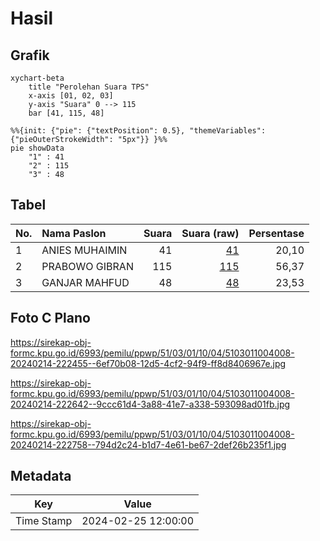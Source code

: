 # Hasil

## Grafik

```mermaid
xychart-beta
    title "Perolehan Suara TPS"
    x-axis [01, 02, 03]
    y-axis "Suara" 0 --> 115
    bar [41, 115, 48]
```

```mermaid
%%{init: {"pie": {"textPosition": 0.5}, "themeVariables": {"pieOuterStrokeWidth": "5px"}} }%%
pie showData
    "1" : 41
    "2" : 115
    "3" : 48
```

## Tabel

| No. | Nama Paslon    | Suara | Suara (raw) | Persentase |
|:--- |:-------------- | -----:| -----------:| ----------:|
| 1   | ANIES MUHAIMIN | 41    | [41][p-1]   | 20,10      |
| 2   | PRABOWO GIBRAN | 115   | [115][p-2]  | 56,37      |
| 3   | GANJAR MAHFUD  | 48    | [48][p-3]   | 23,53      |


[p-1]: https://github.com/gigit-pemilu/pemilu-2024-51-bali/blob/main/pilpres/hitung-suara/sub/51-bali/sub/03-badung/sub/01-kuta/sub/1004-legian/sub/008-tps/sub/paslon-1.txt
[p-2]: https://github.com/gigit-pemilu/pemilu-2024-51-bali/blob/main/pilpres/hitung-suara/sub/51-bali/sub/03-badung/sub/01-kuta/sub/1004-legian/sub/008-tps/sub/paslon-2.txt
[p-3]: https://github.com/gigit-pemilu/pemilu-2024-51-bali/blob/main/pilpres/hitung-suara/sub/51-bali/sub/03-badung/sub/01-kuta/sub/1004-legian/sub/008-tps/sub/paslon-3.txt

## Foto C Plano

https://sirekap-obj-formc.kpu.go.id/6993/pemilu/ppwp/51/03/01/10/04/5103011004008-20240214-222455--6ef70b08-12d5-4cf2-94f9-ff8d8406967e.jpg

https://sirekap-obj-formc.kpu.go.id/6993/pemilu/ppwp/51/03/01/10/04/5103011004008-20240214-222642--9ccc61d4-3a88-41e7-a338-593098ad01fb.jpg

https://sirekap-obj-formc.kpu.go.id/6993/pemilu/ppwp/51/03/01/10/04/5103011004008-20240214-222758--794d2c24-b1d7-4e61-be67-2def26b235f1.jpg


## Metadata

| Key        | Value               |
| ---------- | ------------------- |
| Time Stamp | 2024-02-25 12:00:00 |



